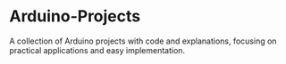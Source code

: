 # Arduino-Projects
A collection of Arduino projects with code and explanations, focusing on practical applications and easy implementation.
